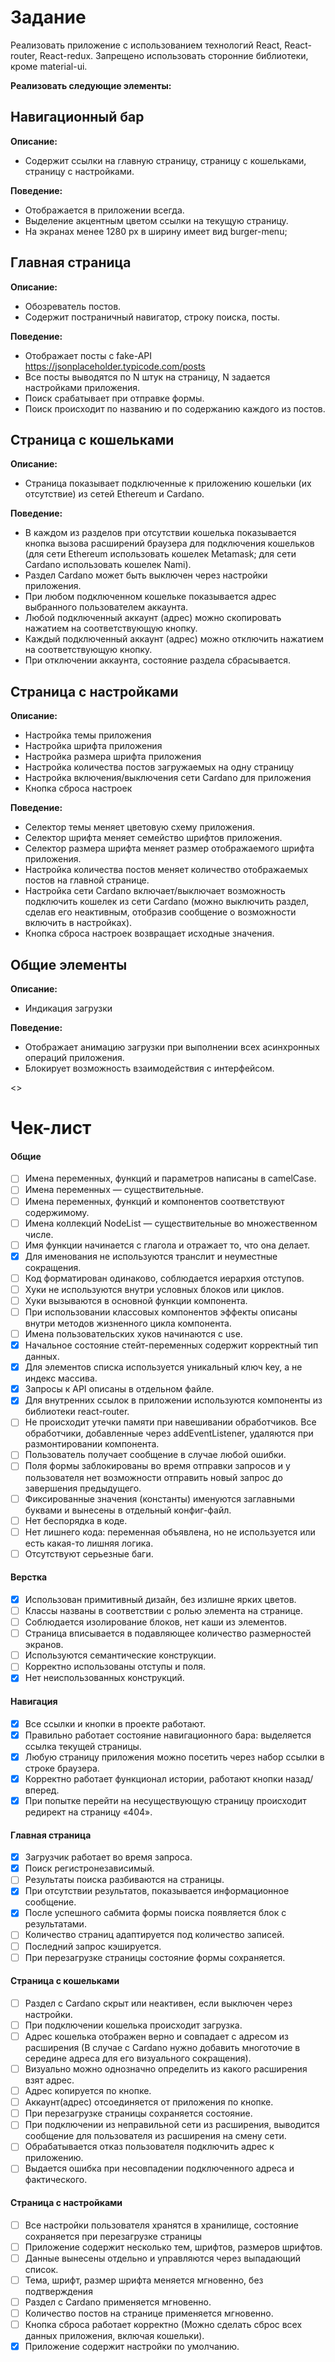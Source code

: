 # Задание

Реализовать приложение с использованием технологий React, React-router,
React-redux.
Запрещено использовать сторонние библиотеки, кроме material-ui.

**Реализовать следующие элементы:**

## Навигационный бар

**Описание:**
- Содержит ссылки на главную страницу, страницу с кошельками, страницу с
настройками.

**Поведение:**
- Отображается в приложении всегда.
- Выделение акцентным цветом ссылки на текущую страницу.
- На экранах менее 1280 px в ширину имеет вид burger-menu;

## Главная страница

**Описание:**
- Обозреватель постов.
- Содержит постраничный навигатор, строку поиска, посты.

**Поведение:**
- Отображает посты с fake-API https://jsonplaceholder.typicode.com/posts
- Все посты выводятся по N штук на страницу, N задается настройками
приложения.
- Поиск срабатывает при отправке формы.
- Поиск происходит по названию и по содержанию каждого из постов.

## Страница с кошельками

**Описание:**
- Страница показывает подключенные к приложению кошельки (их отсутствие) из сетей Ethereum и Cardano.

**Поведение:**
- В каждом из разделов при отсутствии кошелька показывается кнопка вызова
расширений браузера для подключения кошельков (для сети Ethereum
использовать кошелек Metamask; для сети Cardano использовать кошелек
Nami).
- Раздел Cardano может быть выключен через настройки приложения.
- При любом подключенном кошельке показывается адрес выбранного
пользователем аккаунта.
- Любой подключенный аккаунт (адрес) можно скопировать нажатием на
соответствующую кнопку.
- Каждый подключенный аккаунт (адрес) можно отключить нажатием на
соответствующую кнопку.
- При отключении аккаунта, состояние раздела сбрасывается.

## Страница с настройками

**Описание:**
- Настройка темы приложения
- Настройка шрифта приложения
- Настройка размера шрифта приложения
- Настройка количества постов загружаемых на одну страницу
- Настройка включения/выключения сети Cardano для приложения
- Кнопка сброса настроек

**Поведение:**
- Селектор темы меняет цветовую схему приложения.
- Селектор шрифта меняет семейство шрифтов приложения.
- Селектор размера шрифта меняет размер отображаемого шрифта приложения.
- Настройка количества постов меняет количество отображаемых постов на
главной странице.
- Настройка сети Cardano включает/выключает возможность подключить кошелек из сети Cardano (можно выключить раздел, сделав его неактивным, отобразив сообщение о возможности включить в настройках).
- Кнопка сброса настроек возвращает исходные значения.

## Общие элементы

**Описание:**
- Индикация загрузки

**Поведение:**
- Отображает анимацию загрузки при выполнении всех асинхронных операций
приложения.
- Блокирует возможность взаимодействия с интерфейсом.

<>

# Чек-лист

#### Общие

* [ ] Имена переменных, функций и параметров написаны в camelCase.
* [ ] Имена переменных — существительные.
* [ ] Имена переменных, функций и компонентов соответствуют содержимому.
* [ ] Имена коллекций NodeList — существительные во множественном числе.
* [ ] Имя функции начинается с глагола и отражает то, что она делает.
* [x] Для именования не используются транслит и неуместные сокращения.
* [ ] Код форматирован одинаково, соблюдается иерархия отступов.
* [ ] Хуки не используются внутри условных блоков или циклов.
* [ ] Хуки вызываются в основной функции компонента.
* [ ] При использовании классовых компонентов эффекты описаны внутри методов жизненного цикла компонента.
* [ ] Имена пользовательских хуков начинаются с use.
* [x] Начальное состояние стейт-переменных содержит корректный тип данных.
* [x] Для элементов списка используется уникальный ключ key, а не индекс массива.
* [x] Запросы к API описаны в отдельном файле.
* [X] Для внутренних ссылок в приложении используются компоненты из библиотеки react-router.
* [ ] Не происходит утечки памяти при навешивании обработчиков. Все обработчики, добавленные через addEventListener, удаляются при размонтировании компонента.
* [ ] Пользователь получает сообщение в случае любой ошибки.
* [ ] Поля формы заблокированы во время отправки запросов и у пользователя нет возможности отправить новый запрос до завершения предыдущего.
* [ ] Фиксированные значения (константы) именуются заглавными буквами и вынесены в отдельный конфиг-файл.
* [ ] Нет беспорядка в коде.
* [ ] Нет лишнего кода: переменная объявлена, но не используется или есть какая-то лишняя логика.
* [ ] Отсутствуют серьезные баги.

#### Верстка

* [X] Использован примитивный дизайн, без излишне ярких цветов.
* [ ] Классы названы в соответствии с ролью элемента на странице.
* [ ] Соблюдается изолирование блоков, нет каши из элементов.
* [ ] Страница вписывается в подавляющее количество размерностей экранов.
* [ ] Используются семантические конструкции.
* [ ] Корректно использованы отступы и поля.
* [x] Нет неиспользованных конструкций.

#### Навигация

* [X] Все ссылки и кнопки в проекте работают.
* [X] Правильно работает состояние навигационного бара: выделяется ссылка текущей страницы.
* [X] Любую страницу приложения можно посетить через набор ссылки в строке браузера.
* [X] Корректно работает функционал истории, работают кнопки назад/вперед.
* [X] При попытке перейти на несуществующую страницу происходит редирект на страницу «404».

#### Главная страница

* [X] Загрузчик работает во время запроса.
* [X] Поиск регистронезависимый.
* [ ] Результаты поиска разбиваются на страницы.
* [x] При отсутствии результатов, показывается информационное сообщение.
* [X] После успешного сабмита формы поиска появляется блок с результатами.
* [ ] Количество страниц адаптируется под количество записей.
* [ ] Последний запрос кэшируется.
* [ ] При перезагрузке страницы состояние формы сохраняется.

#### Страница с кошельками

* [ ] Раздел с Cardano скрыт или неактивен, если выключен через настройки.
* [ ] При подключении кошелька происходит загрузка.
* [ ] Адрес кошелька отображен верно и совпадает с адресом из расширения (В случае с Cardano нужно добавить многоточие в середине адреса для его визуального сокращения).
* [ ] Визуально можно однозначно определить из какого расширения взят адрес.
* [ ] Адрес копируется по кнопке.
* [ ] Аккаунт(адрес) отсоединяется от приложения по кнопке.
* [ ] При перезагрузке страницы сохраняется состояние.
* [ ] При подключении из неправильной сети из расширения, выводится сообщение для пользователя из расширения на смену сети.
* [ ] Обрабатывается отказ пользователя подключить адрес к приложению.
* [ ] Выдается ошибка при несовпадении подключенного адреса и фактического.

#### Страница с настройками

* [ ] Все настройки пользователя хранятся в хранилище, состояние сохраняется при перезагрузке страницы
* [ ] Приложение содержит несколько тем, шрифтов, размеров шрифтов.
* [ ] Данные вынесены отдельно и управляются через выпадающий список.
* [ ] Тема, шрифт, размер шрифта меняется мгновенно, без подтверждения
* [ ] Раздел с Cardano применяется мгновенно.
* [ ] Количество постов на странице применяется мгновенно.
* [ ] Кнопка сброса работает корректно (Можно сделать сброс всех данных приложения, включая кошельки).
* [x] Приложение содержит настройки по умолчанию.
